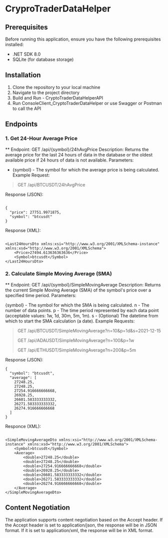 # CryproTraderDataHelper

## Prerequisites
Before running this application, ensure you have the following prerequisites installed:

- .NET SDK 8.0
- SQLite (for database storage)


## Installation
1. Clone the repository to your local machine
2. Navigate to the project directory
3. Build and Run - CryptoTraderDataHelperAPI
4. Run ConsoleClient_CryptoTraderDataHelper or use Swagger or Postman to call the API

## Endpoints
### 1. Get 24-Hour Average Price
** Endpoint: GET /api/{symbol}/24hAvgPrice
Description: Returns the average price for the last 24 hours of data in the database or the oldest available price if 24 hours of data is not available.
Parameters:

- {symbol} - The symbol for which the average price is being calculated.
Example Request:
> GET /api/BTCUSDT/24hAvgPrice

Response (JSON):

```

{
  "price": 27751.9971875,
  "symbol": "btcusdt"
}

```
Response (XML):

```

<Last24HoursDto xmlns:xsi="http://www.w3.org/2001/XMLSchema-instance" xmlns:xsd="http://www.w3.org/2001/XMLSchema">
    <Price>27494.613636363636</Price>
    <Symbol>btcusdt</Symbol>
</Last24HoursDto>

```

### 2. Calculate Simple Moving Average (SMA)
** Endpoint: GET /api/{symbol}/SimpleMovingAverage
Description: Returns the current Simple Moving Average (SMA) of the symbol's price over a specified time period.
Parameters:

{symbol} - The symbol for which the SMA is being calculated.
n - The number of data points.
p - The time period represented by each data point (acceptable values: 1w, 1d, 30m, 5m, 1m).
s - (Optional) The datetime from which to start the SMA calculation (a date).
Example Requests:

> GET /api/BTCUSDT/SimpleMovingAverage?n=10&p=1d&s=2021-12-15
> 
> GET /api/ADAUSDT/SimpleMovingAverage?n=100&p=1w
> 
> GET /api/ETHUSDT/SimpleMovingAverage?n=200&p=5m

Response (JSON):

```
{
  "symbol": "btcusdt",
  "average": [
    27248.25,
    27248.25,
    27254.916666666668,
    26928.25,
    26601.583333333332,
    26271.583333333332,
    26274.916666666668
  ]
}

```

Responce (XML): 

```

<SimpleMovingAverageDto xmlns:xsi="http://www.w3.org/2001/XMLSchema-instance" xmlns:xsd="http://www.w3.org/2001/XMLSchema">
    <Symbol>btcusdt</Symbol>
    <Average>
        <double>27248.25</double>
        <double>27248.25</double>
        <double>27254.916666666668</double>
        <double>26928.25</double>
        <double>26601.583333333332</double>
        <double>26271.583333333332</double>
        <double>26274.916666666668</double>
    </Average>
</SimpleMovingAverageDto>

```

## Content Negotiation
The application supports content negotiation based on the Accept header. If the Accept header is set to application/json, the response will be in JSON format. If it is set to application/xml, the response will be in XML format.
